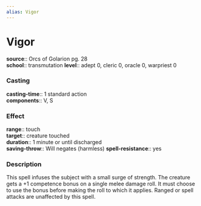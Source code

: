 ```yaml
---
alias: Vigor
---
```


# Vigor 

**source**:: Orcs of Golarion pg. 28  
**school**:: transmutation
**level**:: adept 0, cleric 0, oracle 0, warpriest 0

### Casting 

**casting-time**:: 1 standard action  
**components**:: V, S

### Effect 

**range**:: touch  
**target**:: creature touched  
**duration**:: 1 minute or until discharged  
**saving-throw**:: Will negates (harmless)
**spell-resistance**:: yes

### Description 

This spell infuses the subject with a small surge of strength. The creature gets a +1 competence bonus on a single melee damage roll. It must choose to use the bonus before making the roll to which it applies. Ranged or spell attacks are unaffected by this spell.
